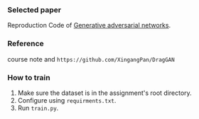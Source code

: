 ### Selected paper

Reproduction Code of [Generative adversarial networks](https://dl.acm.org/doi/pdf/10.1145/3422622).

### Reference

course note and `https://github.com/XingangPan/DragGAN`

### How to train

1. Make sure the dataset is in the assignment's root directory.
2. Configure using `requirments.txt`.
3. Run `train.py`.
